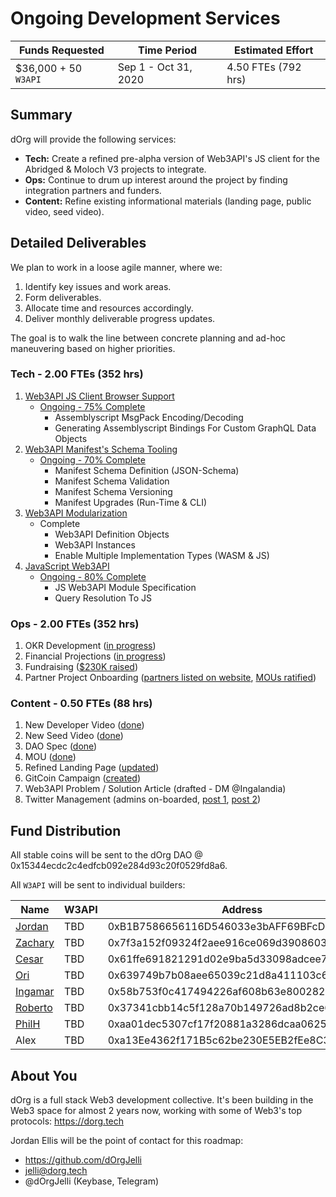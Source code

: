 # Ongoing Development Services

| Funds Requested | Time Period | Estimated Effort |
|-|-|-|
| $36,000 + 50 `W3API` | Sep 1 - Oct 31, 2020 | 4.50 FTEs (792 hrs) |

## Summary

dOrg will provide the following services:
- **Tech:** Create a refined pre-alpha version of Web3API's JS client for the Abridged & Moloch V3 projects to integrate.
- **Ops:** Continue to drum up interest around the project by finding integration partners and funders.
- **Content:** Refine existing informational materials (landing page, public video, seed video).

## Detailed Deliverables

We plan to work in a loose agile manner, where we:
1. Identify key issues and work areas.
2. Form deliverables.
2. Allocate time and resources accordingly.
3. Deliver monthly deliverable progress updates.

The goal is to walk the line between concrete planning and ad-hoc maneuvering based on higher priorities.

### Tech - 2.00 FTEs (352 hrs)
1. [Web3API JS Client Browser Support](https://github.com/Web3-API/prototype/issues/28)  
    * [Ongoing - 75% Complete](https://github.com/Web3-API/prototype/commits/issue-28?since=2020-10-01&until=2020-11-01)
      * Assemblyscript MsgPack Encoding/Decoding
      * Generating Assemblyscript Bindings For Custom GraphQL Data Objects
2. [Web3API Manifest's Schema Tooling](https://github.com/Web3-API/prototype/issues/17)  
    * [Ongoing - 70% Complete](https://github.com/Web3-API/prototype/commits/feat/standardize-web3api-manifest?since=2020-10-01&until=2020-11-01)
      * Manifest Schema Definition (JSON-Schema)
      * Manifest Schema Validation
      * Manifest Schema Versioning
      * Manifest Upgrades (Run-Time & CLI)
3. [Web3API Modularization](https://github.com/Web3-API/prototype/issues/58?since=2020-10-01&until=2020-11-01)  
    * Complete
      * Web3API Definition Objects
      * Web3API Instances
      * Enable Multiple Implementation Types (WASM & JS)
4. [JavaScript Web3API](https://github.com/Web3-API/prototype/issues/59)  
    * [Ongoing - 80% Complete](https://github.com/Web3-API/prototype/tree/issue-28)
      * JS Web3API Module Specification
      * Query Resolution To JS

### Ops - 2.00 FTEs (352 hrs)
1. OKR Development ([in progress](https://docs.google.com/document/d/1q4t2uFhRYxwcS-mijJQL_tqPFoiNhOZiD4mnNUAlZaQ/))
2. Financial Projections ([in progress](docs.google.com/spreadsheets/d/1sBGH2DuNlUGBkPFMRkp4wuZr3N41IX5CGbeUzvGN0S8))
3. Fundraising ([$230K raised](https://github.com/Web3-API/dao/blob/master/token-allocations/seed-funders.csv))
4. Partner Project Onboarding ([partners listed on website](https://web3api.dev), [MOUs ratified](https://github.com/Web3-API/dao/pull/9))

### Content - 0.50 FTEs (88 hrs)
1. New Developer Video ([done](https://youtu.be/ojbMBN9pga4))
3. New Seed Video ([done](https://youtu.be/xmfBEuSQLjM))
4. DAO Spec ([done](https://github.com/Web3-API/dao/blob/master/README.md))
5. MOU ([done](https://docs.google.com/document/d/1rYhSxwmo05Iinp7jO3blsM0pDRfaGCp130m6UpKz-1M/edit))
6. Refined Landing Page ([updated](https://web3api.dev))
7. GitCoin Campaign ([created](https://gitcoin.co/grants/1252/web3api))
8. Web3API Problem / Solution Article (drafted - DM @Ingalandia)
9. Twitter Management (admins on-boarded, [post 1](https://twitter.com/Web3API/status/1317426380561416192), [post 2](https://twitter.com/Web3API/status/1317556522784821248))

## Fund Distribution
All stable coins will be sent to the dOrg DAO @ 0x15344ecdc2c4edfcb092e284d93c20f0529fd8a6.

All `W3API` will be sent to individual builders:

| Name | W3API | Address |
|-|-|-|
| [Jordan](https://github.com/dOrgJelli) | TBD | 0xB1B7586656116D546033e3bAFF69BFcD6592225E |
| [Zachary](https://github.com/remscar) | TBD | 0x7f3a152f09324f2aee916ce069d3908603449173 |
| [Cesar](https://github.com/cbrzn) | TBD | 0x61ffe691821291d02e9ba5d33098adcee71a3a17 |
| [Ori](https://github.com/orishim) | TBD | 0x639749b7b08aee65039c21d8a411103c6cebebf0 |
| [Ingamar](https://twitter.com/Ingalandia) | TBD | 0x58b753f0c417494226af608b63e80028255cbc64 |
| [Roberto](https://github.com/rihp) | TBD | 0x37341cbb14c5f128a70b149726ad8b2ce6f4c793 |
| [PhilH](https://github.com/PhilH) | TBD | 0xaa01dec5307cf17f20881a3286dcaa062578cea7 |
| Alex | TBD | 0xa13Ee4362f171B5c62be230E5EB2fEe8C375b875 |

## About You
dOrg is a full stack Web3 development collective. It's been building in the Web3 space for almost 2 years now, working with some of Web3's top protocols: https://dorg.tech  

Jordan Ellis will be the point of contact for this roadmap:
- https://github.com/dOrgJelli  
- jelli@dorg.tech
- @dOrgJelli (Keybase, Telegram)
